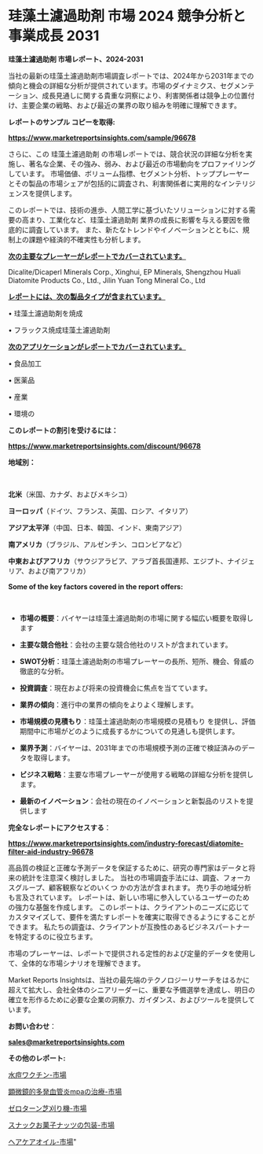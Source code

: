 # 珪藻土濾過助剤 市場 2024 競争分析と事業成長 2031

<strong>珪藻土濾過助剤 市場レポート、2024-2031</strong>

当社の最新の珪藻土濾過助剤市場調査レポートでは、2024年から2031年までの傾向と機会の詳細な分析が提供されています。市場のダイナミクス、セグメンテーション、成長見通しに関する貴重な洞察により、利害関係者は競争上の位置付け、主要企業の戦略、および最近の業界の取り組みを明確に理解できます。



<strong>レポートのサンプル コピーを取得:</strong> <a href=https://www.marketreportsinsights.com/sample/96678>

<strong><u>https://www.marketreportsinsights.com/sample/96678</u></strong></a>

さらに、この 珪藻土濾過助剤 の市場レポートでは、競合状況の詳細な分析を実施し、著名な企業、その強み、弱み、および最近の市場動向をプロファイリングしています。 市場価値、ボリューム指標、セグメント分析、トッププレーヤーとその製品の市場シェアが包括的に調査され、利害関係者に実用的なインテリジェンスを提供します。

このレポートでは、技術の進歩、人間工学に基づいたソリューションに対する需要の高まり、工業化など、珪藻土濾過助剤 業界の成長に影響を与える要因を徹底的に調査しています。 また、新たなトレンドやイノベーションとともに、規制上の課題や経済的不確実性も分析します。



<strong><u>次の主要なプレーヤーがレポートでカバーされています。</u></strong>

Dicalite/Dicaperl Minerals Corp., Xinghui, EP Minerals, Shengzhou Huali Diatomite Products Co., Ltd., Jilin Yuan Tong Mineral Co., Ltd



<strong><u><b>レポートには、次の製品タイプが含まれています。</b></u></strong>

• 珪藻土濾過助剤を焼成

• フラックス焼成珪藻土濾過助剤



<strong><u><b>次のアプリケーションがレポートでカバーされています。</b></u></strong>

• 食品加工

• 医薬品

• 産業

• 環境の



<strong><b>このレポートの割引を受けるには：</b></strong>

<a href=https://www.marketreportsinsights.com/discount/96678>

<strong><u>https://www.marketreportsinsights.com/discount/96678</u></strong></a>



<strong>地域別：</strong>

<strong> </strong>



<strong>北米</strong>（米国、カナダ、およびメキシコ）



<strong>ヨーロッパ</strong>（ドイツ、フランス、英国、ロシア、イタリア）



<strong>アジア太平洋</strong>（中国、日本、韓国、インド、東南アジア）



<strong>南アメリカ</strong>（ブラジル、アルゼンチン、コロンビアなど）



<strong>中東およびアフリカ</strong>（サウジアラビア、アラブ首長国連邦、エジプト、ナイジェリア、および南アフリカ）



<strong>Some of the key factors covered in the report offers:</strong>

<strong> </strong>
<ul>
  <li>

<strong>市場の概要</strong>：バイヤーは珪藻土濾過助剤の市場に関する幅広い概要を取得します</li>
  <li>

<strong>主要な競合他社</strong>：会社の主要な競合他社のリストが含まれています。</li>
  <li>

<strong>SWOT分析</strong>：珪藻土濾過助剤の市場プレーヤーの長所、短所、機会、脅威の徹底的な分析。</li>
  <li>

<strong>投資調査</strong>：現在および将来の投資機会に焦点を当てています。</li>
  <li>

<strong>業界の傾向</strong>：進行中の業界の傾向をよりよく理解します。</li>
  <li>

<strong>市場規模の見積もり</strong>：珪藻土濾過助剤の市場規模の見積もり を提供し、評価期間中に市場がどのように成長するかについての見通しも提供します。</li>
  <li>

<strong>業界予測</strong>：バイヤーは、2031年までの市場規模予測の正確で検証済みのデータを取得します。</li>
  <li>

<strong>ビジネス戦略</strong>：主要な市場プレーヤーが使用する戦略の詳細な分析を提供します。</li>
  <li>

<strong>最新のイノベーション</strong>：会社の現在のイノベーションと新製品のリストを提供します</li>
</ul>


<strong>完全なレポートにアクセスする</strong>：

<a href=https://www.marketreportsinsights.com/industry-forecast/diatomite-filter-aid-industry-96678>

<strong><u>https://www.marketreportsinsights.com/industry-forecast/diatomite-filter-aid-industry-96678</u></strong></a>

高品質の検証と正確な予測データを保証するために、研究の専門家はデータと将来の統計を注意深く検討しました。 当社の市場調査手法には、調査、フォーカスグループ、顧客観察などのいくつ かの方法が含まれます。 売り手の地域分析も言及されています。 レポートは、新しい市場に参入しているユーザーのための強力な基盤を作成します。 このレポートは、クライアントのニーズに応じてカスタマイズして、要件を満たすレポートを確実に取得できるようにすることができます。 私たちの調査は、クライアントが互換性のあるビジネスパートナーを特定するのに役立ちます。

市場のプレーヤーは、レポートで提供される定性的および定量的データを使用して、全体的な市場シナリオを理解できます。

Market Reports Insightsは、当社の最先端のテクノロジーリサーチをはるかに超えて拡大し、会社全体のシニアリーダーに、重要な予備選挙を達成し、明日の確立を形作るために必要な企業の洞察力、ガイダンス、およびツールを提供しています。



<strong><b>お問い合わせ</b></strong>：

<a href=mailto:sales@marketreportsinsights.com>

<strong><u>sales@marketreportsinsights.com</u></strong></a>



<strong>その他のレポート:</strong>

<a href=https://www.linkedin.com/pulse/水痘ワクチン-市場-2023-年のダイナミクスとビジネストレンド-2030-gyylf/>水痘ワクチン-市場</a>

<a href=https://www.linkedin.com/pulse/顕微鏡的多発血管炎mpaの治療-市場-2023-新興市場-将来の動向と市場需要-2030-pr-news-hub-jkobf/>顕微鏡的多発血管炎mpaの治療-市場</a>

<a href=https://www.linkedin.com/pulse/ゼロターン芝刈り機-市場-2023-年のダイナミクスとビジネストレンド-y7t9f/>ゼロターン芝刈り機-市場</a>

<a href=https://www.linkedin.com/pulse/スナックお菓子ナッツの包装-市場-2023-新興市場-将来の動向と市場需要-i9wcf/>スナックお菓子ナッツの包装-市場</a>

<a href=https://www.linkedin.com/pulse/ヘアケアオイル-市場-2023-推進要因と成長機会-2030-pr-news-hub-hgrnf/>ヘアケアオイル-市場</a>"
